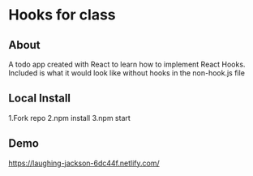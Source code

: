 # Hooks for class

## About

A todo app created with React to learn how to implement React Hooks. Included is what it would look like without hooks in the non-hook.js file


## Local Install

1.Fork repo
2.npm install
3.npm start

## Demo
https://laughing-jackson-6dc44f.netlify.com/

